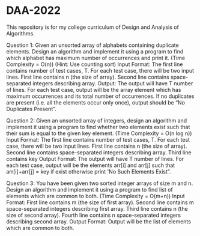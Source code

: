 # DAA-2022
This repository is for my college curriculum of Design and Analysis of Algorithms.


Question 1:
Given an unsorted array of alphabets containing duplicate elements. Design an algorithm and implement it using a program to find which alphabet has maximum number of occurrences and print it. (Time Complexity = O(n)) (Hint: Use counting sort)
Input Format: The first line contains number of test cases, T. For each test case, there will be two input lines. First line contains n (the size of array). Second line contains space-separated integers describing array.
Output: The output will have T number of lines. For each test case, output will be the array element which has maximum occurrences and its total number of occurrences. If no duplicates are present (i.e. all the elements occur only once), output should be “No Duplicates Present”.

Question 2:
Given an unsorted array of integers, design an algorithm and implement it using a program to find whether two elements exist such that their sum is equal to the given key element. (Time Complexity = O(n log n))
Input Format: The first line contains number of test cases, T. For each test case, there will be two input lines. First line contains n (the size of array). Second line contains space-separated integers describing array. Third line contains key
Output Format: The output will have T number of lines. For each test case, output will be the elements arr[i] and arr[j] such that arr[i]+arr[j] = key if exist otherwise print 'No Such Elements Exist”.

Question 3:
You have been given two sorted integer arrays of size m and n. Design an algorithm and implement it using a program to find list of elements which are common to both. (Time Complexity = O(m+n))
Input Format: First line contains m (the size of first array). Second line contains m space-separated integers describing first array. Third line contains n (the size of second array). Fourth line contains n space-separated integers describing second array.
Output Format: Output will be the list of elements which are common to both.
